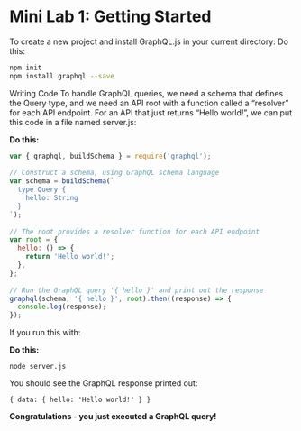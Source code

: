 # Mini Lab 1:  Getting Started

To create a new project and install GraphQL.js in your current directory:
Do this:
```bash
npm init
npm install graphql --save
```

Writing Code
To handle GraphQL queries, we need a schema that defines the Query type, and we need an API root with a function called a “resolver” for each API endpoint. For an API that just returns “Hello world!”, we can put this code in a file named server.js:

**Do this:**

```javascript
var { graphql, buildSchema } = require('graphql');
 
// Construct a schema, using GraphQL schema language
var schema = buildSchema(`
  type Query {
    hello: String
  }
`);
 
// The root provides a resolver function for each API endpoint
var root = {
  hello: () => {
    return 'Hello world!';
  },
};
 
// Run the GraphQL query '{ hello }' and print out the response
graphql(schema, '{ hello }', root).then((response) => {
  console.log(response);
});
```

If you run this with:

**Do this:**

`node server.js`

You should see the GraphQL response printed out:

`{ data: { hello: 'Hello world!' } }`

**Congratulations - you just executed a GraphQL query!**
